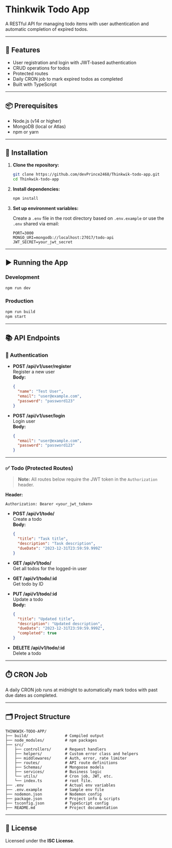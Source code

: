 # Thinkwik Todo App

A RESTful API for managing todo items with user authentication and automatic completion of expired todos.

---

## 🚀 Features

- User registration and login with JWT-based authentication
- CRUD operations for todos
- Protected routes
- Daily CRON job to mark expired todos as completed
- Built with TypeScript

---

## 📦 Prerequisites

- Node.js (v14 or higher)
- MongoDB (local or Atlas)
- npm or yarn

---

## 🔧 Installation

1. **Clone the repository:**

   ```bash
   git clone https://github.com/devPrince2468/Thinkwik-todo-app.git
   cd Thinkwik-todo-app
   ```

2. **Install dependencies:**

   ```bash
   npm install
   ```

3. **Set up environment variables:**

   Create a `.env` file in the root directory based on `.env.example` or use the `.env` shared via email:

   ```env
   PORT=3000
   MONGO_URI=mongodb://localhost:27017/todo-api
   JWT_SECRET=your_jwt_secret
   ```

---

## ▶️ Running the App

### Development

```bash
npm run dev
```

### Production

```bash
npm run build
npm start
```

---

## 📚 API Endpoints

### 🔐 Authentication

- **POST /api/v1/user/register**  
  Register a new user  
  **Body:**

  ```json
  {
    "name": "Test User",
    "email": "user@example.com",
    "password": "password123"
  }
  ```

- **POST /api/v1/user/login**  
  Login user  
  **Body:**
  ```json
  {
    "email": "user@example.com",
    "password": "password123"
  }
  ```

---

### ✅ Todo (Protected Routes)

> **Note:** All routes below require the JWT token in the `Authorization` header.

**Header:**

```http
Authorization: Bearer <your_jwt_token>
```

- **POST /api/v1/todo/**  
  Create a todo  
  **Body:**

  ```json
  {
    "title": "Task title",
    "description": "Task description",
    "dueDate": "2023-12-31T23:59:59.999Z"
  }
  ```

- **GET /api/v1/todo/**  
  Get all todos for the logged-in user

- **GET /api/v1/todo/:id**  
  Get todo by ID

- **PUT /api/v1/todo/:id**  
  Update a todo  
  **Body:**

  ```json
  {
    "title": "Updated title",
    "description": "Updated description",
    "dueDate": "2023-12-31T23:59:59.999Z",
    "completed": true
  }
  ```

- **DELETE /api/v1/todo/:id**  
  Delete a todo

---

## ⏱️ CRON Job

A daily CRON job runs at midnight to automatically mark todos with past due dates as completed.

---

## 🗂 Project Structure

```
THINKWIK-TODO-APP/
├── build/                # Compiled output
├── node_modules/         # npm packages
├── src/
│   ├── controllers/      # Request handlers
│   ├── helpers/          # Custom error class and helpers
│   ├── middlewares/      # Auth, error, rate limiter
│   ├── routes/           # API route definitions
│   ├── Schemas/          # Mongoose models
│   ├── services/         # Business logic
│   └── utils/            # Cron job, JWT, etc.
│   └── index.ts          # root file.
├── .env                  # Actual env variables
├── .env.example          # Sample env file
├── nodemon.json          # Nodemon config
├── package.json          # Project info & scripts
├── tsconfig.json         # TypeScript config
├── README.md             # Project documentation
```

---

## 📝 License

Licensed under the **ISC License**.
